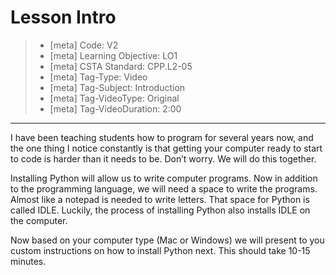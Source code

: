 # Lesson Intro

> - [meta] Code: V2
> - [meta] Learning Objective: LO1
> - [meta] CSTA Standard: CPP.L2-05
> - [meta] Tag-Type: Video
> - [meta] Tag-Subject: Introduction
> - [meta] Tag-VideoType: Original
> - [meta] Tag-VideoDuration: 2:00

---

I have been teaching students how to program for several years now, and the one thing I notice constantly is that getting your computer ready to start to code is harder than it needs to be. Don’t worry. We will do this together.

Installing Python will allow us to write computer programs. Now in addition to the programming language, we will need a space to write the programs. Almost like a notepad is needed to write letters. That space for Python is called IDLE. Luckily, the process of installing Python also installs IDLE on the computer. 

Now based on your computer type (Mac or Windows) we will present to you custom instructions on how to install Python next. This should take 10-15 minutes.
 
